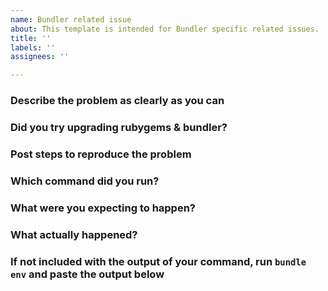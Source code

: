 ```yaml
---
name: Bundler related issue
about: This template is intended for Bundler specific related issues.
title: ''
labels: ''
assignees: ''

---
```


<!--

Thank you for contributing to the [rubygems](https://github.com/rubygems/rubygems) repository, and specifically to the [Bundler](https://bundler.io/) gem.

Sometimes you can find a solution to your issue by reading some documentation.

* Instructions for common Bundler uses can be found on the [Bundler documentation site](https://bundler.io/).
* Detailed information about each Bundler command, including help with common problems, can be found in the [Bundler man pages](https://bundler.io/man/bundle.1.html) or [Bundler Command Line Reference](https://bundler.io/commands.html).
* We also have a document detailing solutions to common problems: https://github.com/rubygems/rubygems/blob/master/bundler/doc/TROUBLESHOOTING.md.

If you're still stuck, please fill in the following sections so we can process your issue as fast as possible:

-->

### Describe the problem as clearly as you can

<!-- Replace this with an explanation of the problem you are having. Be as much clear and precise as you can. -->

### Did you try upgrading rubygems & bundler?

<!--

Make sure you're using the latest version of both `bundler` and `rubygems`.

Running `gem update --system` should get both installed on your system, and then
`bundle update --bundler` should change your lockfile to use the new version of
bundler that was just installed.

It's likely that your issue has been fixed in recent versions, so just upgrading
might do the trick, and will also save us some time :)

-->

### Post steps to reproduce the problem

<!--

Fill this with a list of steps maintainers can follow to reproduce your issue. Note that while you are seeing this issue in your computer, maintainers might not see the same thing on theirs. There is a number of things that could influence this:

* How your ruby is setup (OS package, from source, using a version manager).
* How bundler & rubygems are configured.
* The version of each involved piece of software that you are using.
* ...

The more complete the steps to simulate your particular environment are, the easier it will be for maintainers to reproduce your issue on their machines.

Ideally, we recommend you to set up the list of steps as a [Dockerfile](https://docs.docker.com/get-started/). A Dockerfile provides a neutral environment that should give the same results, no matter where it's run.

-->

### Which command did you run?

<!-- Replace this with the specific command that is causing trouble. -->

### What were you expecting to happen?

<!-- Replace this with the results you expected before running the command. -->

### What actually happened?

<!-- Replace this with the actual result you got. Paste the output of your command here. -->

### If not included with the output of your command, run `bundle env` and paste the output below

<!-- Replace this with the result of `bundle env`. Don't forget to anonymize any private data! -->
